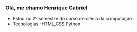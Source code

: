 ### Olá, me chamo Henrique Gabriel
- Estou no 2º semestre do curso de ciêcia da computação
- Tecnologias
-HTML,CSS,Python
 
